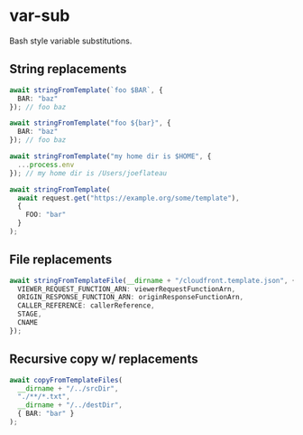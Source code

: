 # var-sub

Bash style variable substitutions.

## String replacements

```typescript
await stringFromTemplate(`foo $BAR`, {
  BAR: "baz"
}); // foo baz

await stringFromTemplate("foo ${bar}", {
  BAR: "baz"
}); // foo baz

await stringFromTemplate("my home dir is $HOME", {
  ...process.env
}); // my home dir is /Users/joeflateau

await stringFromTemplate(
  await request.get("https://example.org/some/template"),
  {
    FOO: "bar"
  }
);
```

## File replacements

```typescript
await stringFromTemplateFile(__dirname + "/cloudfront.template.json", {
  VIEWER_REQUEST_FUNCTION_ARN: viewerRequestFunctionArn,
  ORIGIN_RESPONSE_FUNCTION_ARN: originResponseFunctionArn,
  CALLER_REFERENCE: callerReference,
  STAGE,
  CNAME
});
```

## Recursive copy w/ replacements

```typescript
await copyFromTemplateFiles(
  __dirname + "/../srcDir",
  "./**/*.txt",
  __dirname + "/../destDir",
  { BAR: "bar" }
);
```
